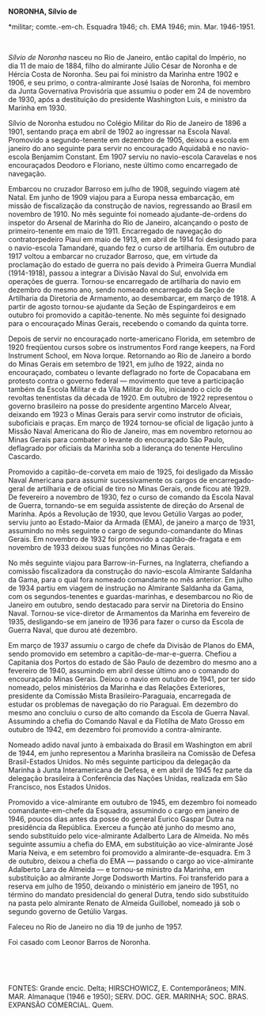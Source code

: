 **NORONHA, Sílvio de**

\*militar; comte.-em-ch. Esquadra 1946; ch. EMA 1946; min. Mar.
1946-1951.

 

*Sílvio de Noronha* nasceu no Rio de Janeiro, então capital do Império,
no dia 11 de maio de 1884, filho do almirante Júlio César de Noronha e
de Hércia Costa de Noronha. Seu pai foi ministro da Marinha entre 1902 e
1906, e seu primo, o contra-almirante José Isaías de Noronha, foi membro
da Junta Governativa Provisória que assumiu o poder em 24 de novembro de
1930, após a destituição do presidente Washington Luís, e ministro da
Marinha em 1930.

Sílvio de Noronha estudou no Colégio Militar do Rio de Janeiro de 1896 a
1901, sentando praça em abril de 1902 ao ingressar na Escola Naval.
Promovido a segundo-tenente em dezembro de 1905, deixou a escola em
janeiro do ano seguinte para servir no encouraçado Aquidabã e no
navio-escola Benjamim Constant. Em 1907 serviu no navio-escola Caravelas
e nos encouraçados Deodoro e Floriano, neste último como encarregado de
navegação.

Embarcou no cruzador Barroso em julho de 1908, seguindo viagem até
Natal. Em junho de 1909 viajou para a Europa nessa embarcação, em missão
de fiscalização da construção de navios, regressando ao Brasil em
novembro de 1910. No mês seguinte foi nomeado ajudante-de-ordens do
inspetor do Arsenal de Marinha do Rio de Janeiro, alcançando o posto de
primeiro-tenente em maio de 1911. Encarregado de navegação do
contratorpedeiro Piauí em maio de 1913, em abril de 1914 foi designado
para o navio-escola Tamandaré, quando fez o curso de artilharia. Em
outubro de 1917 voltou a embarcar no cruzador Barroso, que, em virtude
da proclamação do estado de guerra no país devido à Primeira Guerra
Mundial (1914-1918), passou a integrar a Divisão Naval do Sul, envolvida
em operações de guerra. Tornou-se encarregado de artilharia do navio em
dezembro do mesmo ano, sendo nomeado encarregado da Seção de Artilharia
da Diretoria de Armamento, ao desembarcar, em março de 1918. A partir de
agosto tornou-se ajudante da Seção de Espingardeiros e em outubro foi
promovido a capitão-tenente. No mês seguinte foi designado para o
encouraçado Minas Gerais, recebendo o comando da quinta torre.

Depois de servir no encouraçado norte-americano Florida, em setembro de
1920 freqüentou cursos sobre os instrumentos Ford range keepers, na Ford
Instrument School, em Nova Iorque. Retornando ao Rio de Janeiro a bordo
do Minas Gerais em setembro de 1921, em julho de 1922, ainda no
encouraçado, combateu o levante deflagrado no forte de Copacabana em
protesto contra o governo federal — movimento que teve a participação
também da Escola Militar e da Vila Militar do Rio, iniciando o ciclo de
revoltas tenentistas da década de 1920. Em outubro de 1922 representou o
governo brasileiro na posse do presidente argentino Marcelo Alvear,
deixando em 1923 o Minas Gerais para servir como instrutor de oficiais,
suboficiais e praças. Em março de 1924 tornou-se oficial de ligação
junto à Missão Naval Americana do Rio de Janeiro, mas em novembro
retornou ao Minas Gerais para combater o levante do encouraçado São
Paulo, deflagrado por oficiais da Marinha sob a liderança do tenente
Herculino Cascardo.

Promovido a capitão-de-corveta em maio de 1925, foi desligado da Missão
Naval Americana para assumir sucessivamente os cargos de
encarregado-geral de artilharia e de oficial de tiro no Minas Gerais,
onde ficou até 1929. De fevereiro a novembro de 1930, fez o curso de
comando da Escola Naval de Guerra, tornando-se em seguida assistente de
direção do Arsenal de Marinha. Após a Revolução de 1930, que levou
Getúlio Vargas ao poder, serviu junto ao Estado-Maior da Armada (EMA),
de janeiro a março de 1931, assumindo no mês seguinte o cargo de
segundo-comandante do Minas Gerais. Em novembro de 1932 foi promovido a
capitão-de-fragata e em novembro de 1933 deixou suas funções no Minas
Gerais.

No mês seguinte viajou para Barrow-in-Furnes, na Inglaterra, chefiando a
comissão fiscalizadora da construção do navio-escola Almirante Saldanha
da Gama, para o qual fora nomeado comandante no mês anterior. Em julho
de 1934 partiu em viagem de instrução no Almirante Saldanha da Gama, com
os segundos-tenentes e guardas-marinhas, e desembarcou no Rio de Janeiro
em outubro, sendo destacado para servir na Diretoria do Ensino Naval.
Tornou-se vice-diretor de Armamentos da Marinha em fevereiro de 1935,
desligando-se em janeiro de 1936 para fazer o curso da Escola de Guerra
Naval, que durou até dezembro.

Em março de 1937 assumiu o cargo de chefe da Divisão de Planos do EMA,
sendo promovido em setembro a capitão-de-mar-e-guerra. Chefiou a
Capitania dos Portos do estado de São Paulo de dezembro do mesmo ano a
fevereiro de 1940, assumindo em abril desse último ano o comando do
encouraçado Minas Gerais. Deixou o navio em outubro de 1941, por ter
sido nomeado, pelos ministérios da Marinha e das Relações Exteriores,
presidente da Comissão Mista Brasileiro-Paraguaia, encarregada de
estudar os problemas de navegação do rio Paraguai. Em dezembro do mesmo
ano concluiu o curso de alto comando da Escola de Guerra Naval.
Assumindo a chefia do Comando Naval e da Flotilha de Mato Grosso em
outubro de 1942, em dezembro foi promovido a contra-almirante.

Nomeado adido naval junto à embaixada do Brasil em Washington em abril
de 1944, em junho representou a Marinha brasileira na Comissão de Defesa
Brasil-Estados Unidos. No mês seguinte participou da delegação da
Marinha à Junta Interamericana de Defesa, e em abril de 1945 fez parte
da delegação brasileira à Conferência das Nações Unidas, realizada em
São Francisco, nos Estados Unidos.

Promovido a vice-almirante em outubro de 1945, em dezembro foi nomeado
comandante-em-chefe da Esquadra, assumindo o cargo em janeiro de 1946,
poucos dias antes da posse do general Eurico Gaspar Dutra na presidência
da República. Exerceu a função até junho do mesmo ano, sendo substituído
pelo vice-almirante Adalberto Lara de Almeida. No mês seguinte assumiu a
chefia do EMA, em substituição ao vice-almirante José Maria Neiva, e em
setembro foi promovido a almirante-de-esquadra. Em 3 de outubro, deixou
a chefia do EMA — passando o cargo ao vice-almirante Adalberto Lara de
Almeida — e tornou-se ministro da Marinha, em substituição ao almirante
Jorge Dodsworth Martins. Foi transferido para a reserva em julho de
1950, deixando o ministério em janeiro de 1951, no término do mandato
presidencial do general Dutra, tendo sido substituído na pasta pelo
almirante Renato de Almeida Guillobel, nomeado já sob o segundo governo
de Getúlio Vargas.

Faleceu no Rio de Janeiro no dia 19 de junho de 1957.

Foi casado com Leonor Barros de Noronha.

 

 

FONTES: Grande encic. Delta; HIRSCHOWICZ, E. Contemporâneos; MIN. MAR.
Almanaque (1946 e 1950); SERV. DOC. GER. MARINHA; SOC. BRAS. EXPANSÃO
COMERCIAL. Quem.

 

